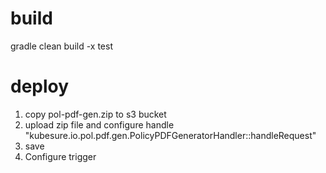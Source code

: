 # build

gradle clean build -x test

# deploy 

1. copy pol-pdf-gen.zip to s3 bucket
2. upload zip file and configure handle "kubesure.io.pol.pdf.gen.PolicyPDFGeneratorHandler::handleRequest" 
3. save
4. Configure trigger 
